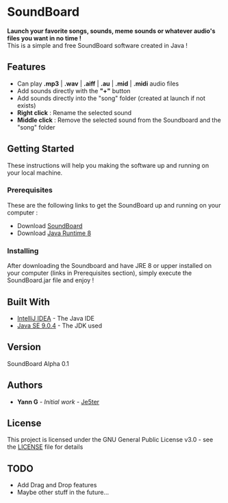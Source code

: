 # SoundBoard

**Launch your favorite songs, sounds, meme sounds or whatever audio's files you want in no time !**  
This is a simple and free SoundBoard software created in Java !

## Features
+ Can play **.mp3** | **.wav** | **.aiff** | **.au** | **.mid** | **.midi** audio files
+ Add sounds directly with the **"+"** button
+ Add sounds directly into the "song" folder (created at launch if not exists)
+ **Right click** : Rename the selected sound
+ **Middle click** : Remove the selected sound from the Soundboard and the "song" folder

## Getting Started

These instructions will help you making the software up and running on your local machine.

### Prerequisites

These are the following links to get the SoundBoard up and running on your computer :

+ Download [SoundBoard](https://github.com/Je5ter/SoundBoard/raw/master/SoundBoard.jar)
+ Download [Java Runtime 8](https://www.java.com/inc/BrowserRedirect1.jsp?locale=fr)

### Installing

After downloading the Soundboard and have JRE 8 or upper installed on your computer (links in Prerequisites section), simply execute the SoundBoard.jar file and enjoy !

## Built With

* [IntelliJ IDEA](https://www.jetbrains.com/idea/) - The Java IDE
* [Java SE 9.0.4](https://www.oracle.com/java/java9.html) - The JDK used

## Version

SoundBoard Alpha 0.1

## Authors

* **Yann G** - *Initial work* - [Je5ter](https://github.com/Je5ter)

## License

This project is licensed under the GNU General Public License v3.0 - see the [LICENSE](LICENSE) file for details

## TODO 
+ Add Drag and Drop features
+ Maybe other stuff in the future...